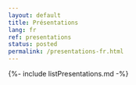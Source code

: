 ```yaml
---
layout: default
title: Présentations
lang: fr
ref: presentations
status: posted
permalink: /presentations-fr.html
---
```


{%- include listPresentations.md -%}
